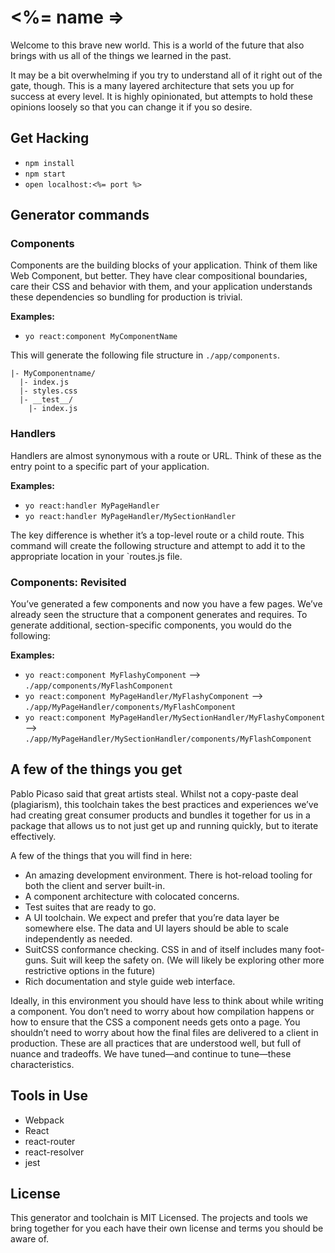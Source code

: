 # <%= name =>

Welcome to this brave new world. This is a world of the future that also brings
with us all of the things we learned in the past.

It may be a bit overwhelming if you try to understand all of it right out of the
gate, though. This is a many layered architecture that sets you up for success
at every level. It is highly opinionated, but attempts to hold these opinions
loosely so that you can change it if you so desire.

## Get Hacking

* `npm install`
* `npm start`
* `open localhost:<%= port %>`

## Generator commands

### Components

Components are the building blocks of your application. Think of them like Web
Component, but better. They have clear compositional boundaries, care their CSS
and behavior with them, and your application understands these dependencies so
bundling for production is trivial.

**Examples:**

* `yo react:component MyComponentName`

This will generate the following file structure in `./app/components`.

```
|- MyComponentname/
  |- index.js
  |- styles.css
  |- __test__/
    |- index.js
```

### Handlers

Handlers are almost synonymous with a route or URL. Think of these as the entry
point to a specific part of your application.

**Examples:**

* `yo react:handler MyPageHandler`
* `yo react:handler MyPageHandler/MySectionHandler`

The key difference is whether it’s a top-level route or a child route. This
command will create the following structure and attempt to add it to the
appropriate location in your `routes.js file.

### Components: Revisited

You’ve generated a few components and now you have a few pages. We’ve already
seen the structure that a component generates and requires. To generate
additional, section-specific components, you would do the following:

**Examples:**

* `yo react:component MyFlashyComponent`
  --> `./app/components/MyFlashComponent`
* `yo react:component MyPageHandler/MyFlashyComponent`
  --> `./app/MyPageHandler/components/MyFlashComponent`
* `yo react:component MyPageHandler/MySectionHandler/MyFlashyComponent`
  --> `./app/MyPageHandler/MySectionHandler/components/MyFlashComponent`

## A few of the things you get

Pablo Picaso said that great artists steal. Whilst not a copy-paste deal
(plagiarism), this toolchain takes the best practices and experiences we’ve had
creating great consumer products and bundles it together for us in a package
that allows us to not just get up and running quickly, but to iterate
effectively.

A few of the things that you will find in here:

* An amazing development environment. There is hot-reload tooling for both the
  client and server built-in.
* A component architecture with colocated concerns.
* Test suites that are ready to go.
* A UI toolchain. We expect and prefer that you’re data layer be somewhere else.
  The data and UI layers should be able to scale independently as needed.
* SuitCSS conformance checking. CSS in and of itself includes many foot-guns.
  Suit will keep the safety on. (We will likely be exploring other more
  restrictive options in the future)
* Rich documentation and style guide web interface.

Ideally, in this environment you should have less to think about while writing a
component. You don’t need to worry about how compilation happens or how to
ensure that the CSS a component needs gets onto a page. You shouldn’t need to
worry about how the final files are delivered to a client in production. These
are all practices that are understood well, but full of nuance and tradeoffs. We
have tuned—and continue to tune—these characteristics.

## Tools in Use

* Webpack
* React
* react-router
* react-resolver
* jest

## License

This generator and toolchain is MIT Licensed. The projects and tools we bring
together for you each have their own license and terms you should be aware of.

